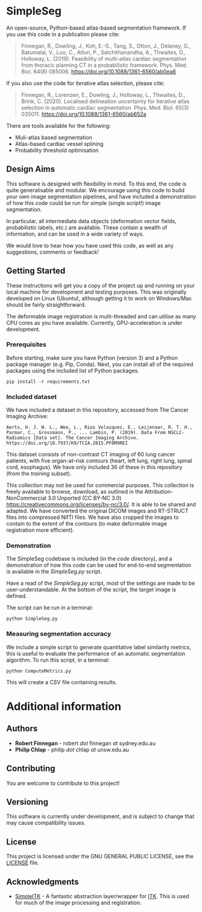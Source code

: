 # SimpleSeg

An open-source, Python-based atlas-based segmentation framework. If you use this code in a publication please cite:


> Finnegan, R., Dowling, J., Koh, E.-S., Tang, S., Otton, J., Delaney, G., Batumalai, V., Luo, C., Atluri, P., Satchithanandha, A., Thwaites, D., Holloway, L. (2019). Feasibility of multi-atlas cardiac segmentation from thoracic planning CT in a probabilistic framework. Phys. Med. Biol. 64(8) 085006. https://doi.org/10.1088/1361-6560/ab0ea6


If you also use the code for iterative atlas selection, please cite:

> Finnegan, R., Lorenzen, E., Dowling, J., Holloway, L., Thwaites, D., Brink, C. (2020). Localised delineation uncertainty for iterative atlas selection in automatic cardiac segmentation. Phys. Med. Biol. 65(3) 035011. https://doi.org/10.1088/1361-6560/ab652a

There are tools available for the following:
- Muli-atlas based segmentation
- Atlas-based cardiac vessel splining
- Probability threshold optimisation

## Design Aims

This software is designed with flexibility in mind. To this end, the code is quite generalisable and modular. We encourage using this code to build your own image segmentation pipelines, and have included a demonstration of how this code could be run for simple (single script!) image segmentation.

In particular, all intermediate data objects (deformation vector fields, probabilistic labels, etc.) are available. These contain a wealth of information, and can be used in a wide variety of ways.

We would love to hear how you have used this code, as well as any suggestions, comments or feedback!

## Getting Started

These instructions will get you a copy of the project up and running on your local machine for development and testing purposes. This was originally developed on Linux (Ubuntu), although getting it to work on Windows/Mac should be fairly straightforward.

The deformable image registration is multi-threaded and can utilise as many CPU cores as you have available. Currently, GPU-acceleration is under development.

### Prerequisites

Before starting, make sure you have Python (version 3) and a Python package manager (e.g. Pip, Conda). Next, you can install all of the required packages using the included list of Python packages.

```
pip install -r requirements.txt
```

### Included dataset

We have included a dataset in this repository, accessed from The Cancer Imaging Archive:

```
Aerts, H. J. W. L., Wee, L., Rios Velazquez, E., Leijenaar, R. T. H., Parmar, C., Grossmann, P., ... Lambin, P. (2019). Data From NSCLC-Radiomics [Data set]. The Cancer Imaging Archive. https://doi.org/10.7937/K9/TCIA.2015.PF0M9REI
```

This dataset consists of non-contrast CT imaging of 60 lung cancer patients, with five organ-at-risk contours (heart, left lung, right lung, spinal cord, esophagus). We have only included 36 of these in this repository (from the *training* subset).

This collection may not be used for commercial purposes. This collection is freely available to browse, download, as outlined in the Attribution-NonCommercial 3.0 Unported (CC BY-NC 3.0) https://creativecommons.org/licenses/by-nc/3.0/. It is able to be shared and adapted. We have converted the original DICOM images and RT-STRUCT files into compressed NifTI files. We have also cropped the images to contain to the extent of the contours (to make deformable image registration more efficient).


### Demonstration

The SimpleSeg codebase is included (in the *code* directory), and a demonstration of how this code can be used for end-to-end segmentation is available in the *SimpleSeg.py* script.

Have a read of the *SimpleSeg.py* script, most of the settings are made to be user-understandable. At the bottom of the script, the target image is defined.

The script can be run in a terminal:

```
python SimpleSeg.py
```

### Measuring segmentation accuracy

We include a simple script to generate quantitative label similarity metrics, this is useful to evaluate the performance of an automatic segmentation algorithm. To run this script, in a terminal:

```
python ComputeMetrics.py
```

This will create a CSV file containing results.

# Additional information

## Authors

* **Robert Finnegan** - robert *dot* finnegan *at* sydney.edu.au
* **Philip Chlap** - philip *dot* chlap *at* unsw.edu.au

## Contributing

You are welcome to contribute to this project!

## Versioning

This software is currently under development, and is subject to change that may cause compatibility issues.

## License

This project is licensed under the GNU GENERAL PUBLIC LICENSE, see the [LICENSE](LICENSE) file.

## Acknowledgments

* [SimpleITK](http://www.simpleitk.org) - A fantastic abstraction layer/wrapper for [ITK](http://www.itk.org). This is used for much of the image processing and registration.
